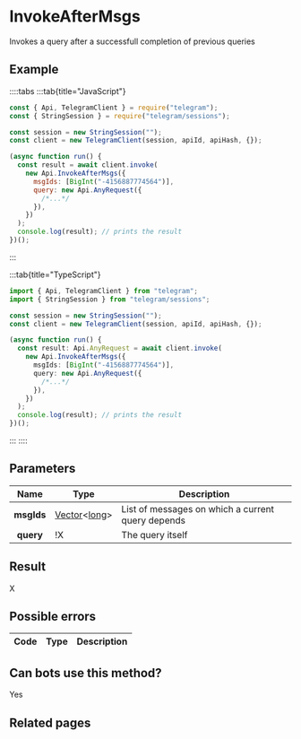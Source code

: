 # InvokeAfterMsgs

Invokes a query after a successfull completion of previous queries

## Example

::::tabs
:::tab{title="JavaScript"}

```js
const { Api, TelegramClient } = require("telegram");
const { StringSession } = require("telegram/sessions");

const session = new StringSession("");
const client = new TelegramClient(session, apiId, apiHash, {});

(async function run() {
  const result = await client.invoke(
    new Api.InvokeAfterMsgs({
      msgIds: [BigInt("-4156887774564")],
      query: new Api.AnyRequest({
        /*...*/
      }),
    })
  );
  console.log(result); // prints the result
})();
```

:::

:::tab{title="TypeScript"}

```ts
import { Api, TelegramClient } from "telegram";
import { StringSession } from "telegram/sessions";

const session = new StringSession("");
const client = new TelegramClient(session, apiId, apiHash, {});

(async function run() {
  const result: Api.AnyRequest = await client.invoke(
    new Api.InvokeAfterMsgs({
      msgIds: [BigInt("-4156887774564")],
      query: new Api.AnyRequest({
        /*...*/
      }),
    })
  );
  console.log(result); // prints the result
})();
```

:::
::::

## Parameters

|    Name    | Type                                                                                             | Description                                       |
| :--------: | ------------------------------------------------------------------------------------------------ | ------------------------------------------------- |
| **msgIds** | [Vector](https://core.telegram.org/type/Vector%20t)<[long](https://core.telegram.org/type/long)> | List of messages on which a current query depends |
| **query**  | !X                                                                                               | The query itself                                  |

## Result

X

## Possible errors

| Code | Type | Description |
| :--: | ---- | ----------- |

## Can bots use this method?

Yes

## Related pages
